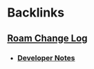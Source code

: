 
# Backlinks
## [Roam Change Log](<Roam Change Log.md>)
- ### [Developer Notes](<Developer Notes.md>)

